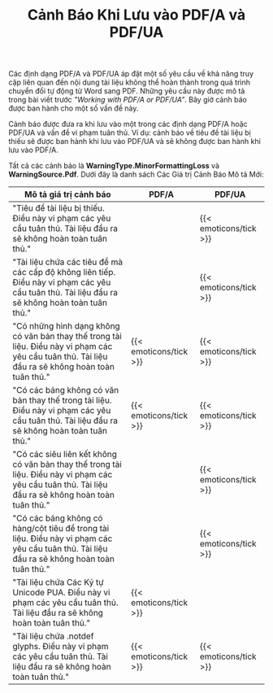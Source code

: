 ﻿---
title: Cảnh Báo Khi Lưu vào PDF/A và PDF/UA
second_title: Aspose.Words cho C++
articleTitle: Cảnh Báo Vấn đề về khả Năng Truy Cập Khi Lưu vào PDF/A và PDF/UA
linktitle: Cảnh Báo Vấn đề về khả Năng Truy Cập Khi Lưu vào PDF/A và PDF/UA
description: "PDF/A và PDF/UA áp đặt các yêu cầu về khả năng truy cập liên quan đến nội dung tài liệu. Khi lưu vào PDF/A hoặc PDF/UA trong C++ và vấn đề vi phạm tuân thủ, một cảnh báo được đưa ra."
type: docs
weight: 39
url: /vi/cpp/warnings-when-saving-to-pdfa-and-pdfua/
---

Các định dạng PDF/A và PDF/UA áp đặt một số yêu cầu về khả năng truy cập liên quan đến nội dung tài liệu không thể hoàn thành trong quá trình chuyển đổi tự động từ Word sang PDF. Những yêu cầu này được mô tả trong bài viết trước *"Working with PDF/A or PDF/UA"*. Bây giờ cảnh báo được ban hành cho một số vấn đề này.

Cảnh báo được đưa ra khi lưu vào một trong các định dạng PDF/A hoặc PDF/UA và vấn đề vi phạm tuân thủ. Ví dụ: cảnh báo về tiêu đề tài liệu bị thiếu sẽ được ban hành khi lưu vào PDF/UA và sẽ không được ban hành khi lưu vào PDF/A.

Tất cả các cảnh báo là **WarningType.MinorFormattingLoss** và **WarningSource.Pdf**. Dưới đây là danh sách Các Giá trị Cảnh Báo Mô tả Mới:

| Mô tả giá trị cảnh báo | PDF/A | PDF/UA |
| ------------------------------------------------------------ | ---------------------- | ---------------------- |
| "Tiêu đề tài liệu bị thiếu. Điều này vi phạm các yêu cầu tuân thủ. Tài liệu đầu ra sẽ không hoàn toàn tuân thủ." |  | {{< emoticons/tick >}} |
| "Tài liệu chứa các tiêu đề mà các cấp độ không liên tiếp. Điều này vi phạm các yêu cầu tuân thủ. Tài liệu đầu ra sẽ không hoàn toàn tuân thủ." |  | {{< emoticons/tick >}} |
| "Có những hình dạng không có văn bản thay thế trong tài liệu. Điều này vi phạm các yêu cầu tuân thủ. Tài liệu đầu ra sẽ không hoàn toàn tuân thủ." | {{< emoticons/tick >}} | {{< emoticons/tick >}} |
| "Có các bảng không có văn bản thay thế trong tài liệu. Điều này vi phạm các yêu cầu tuân thủ. Tài liệu đầu ra sẽ không hoàn toàn tuân thủ." | {{< emoticons/tick >}} | {{< emoticons/tick >}} |
| "Có các siêu liên kết không có văn bản thay thế trong tài liệu. Điều này vi phạm các yêu cầu tuân thủ. Tài liệu đầu ra sẽ không hoàn toàn tuân thủ." |  | {{< emoticons/tick >}} |
| "Có các bảng không có hàng/cột tiêu đề trong tài liệu. Điều này vi phạm các yêu cầu tuân thủ. Tài liệu đầu ra sẽ không hoàn toàn tuân thủ." |  | {{< emoticons/tick >}} |
| "Tài liệu chứa Các Ký tự Unicode PUA. Điều này vi phạm các yêu cầu tuân thủ. Tài liệu đầu ra sẽ không hoàn toàn tuân thủ." | {{< emoticons/tick >}} |  |
| "Tài liệu chứa .notdef glyphs. Điều này vi phạm các yêu cầu tuân thủ. Tài liệu đầu ra sẽ không hoàn toàn tuân thủ." | {{< emoticons/tick >}} | {{< emoticons/tick >}} |